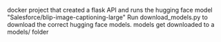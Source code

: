 docker project that created a flask API and runs the hugging face model "Salesforce/blip-image-captioning-large"
Run download_models.py to download the correct hugging face models. models get downloaded to a models/ folder